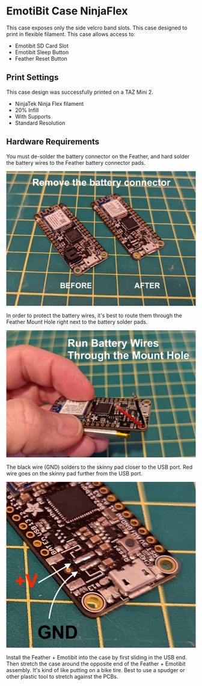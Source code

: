 # EmotiBit Case NinjaFlex
This case exposes only the side velcro band slots.
This case designed to print in flexible filament.
This case allows access to:
 
- Emotibit SD Card Slot
- Emotibit Sleep Button
- Feather Reset Button 

## Print Settings

This case design was successfully printed on a TAZ Mini 2.

- NinjaTek Ninja Flex filament
- 20% Infill
- With Supports
- Standard Resolution

 
## Hardware Requirements

You must de-solder the battery connector on the Feather, and hard solder the battery wires to the Feather battery connector pads.

![Feather Battery connector](Remove_Battery_Conn.jpg)


In order to protect the battery wires, it's best to route them through the Feather Mount Hole right next to the battery solder pads.

![Route Wires](Route_Wires.jpg)

The black wire (GND) solders to the skinny pad closer to the USB port.
Red wire goes on the skinny pad further from the USB port.

![Solder Pads](Solder_Pads.jpg)

Install the Feather + Emotibit into the case by first sliding in the USB end. Then stretch the case around the opposite end of the Feather + Emotibit assembly. It's kind of like putting on a bike tire. Best to use a spudger or other plastic tool to stretch against the PCBs. 

